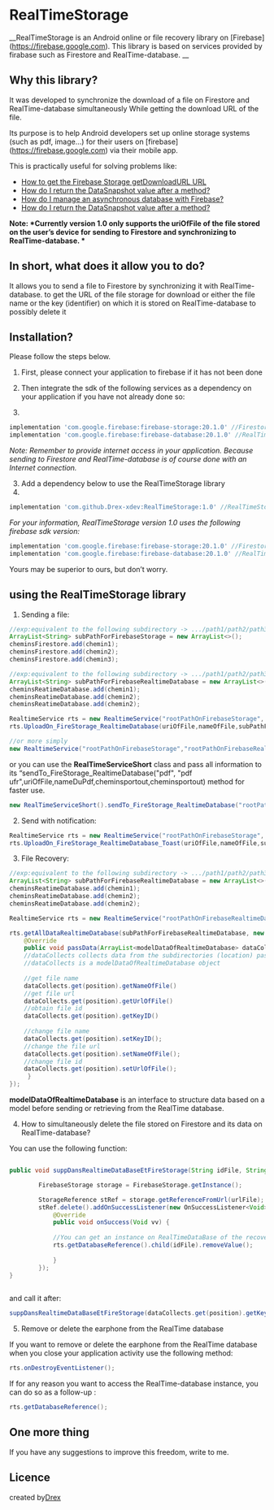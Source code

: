 # RealTimeStorage

__RealTimeStorage is an Android online or file recovery library on [Firebase] (https://firebase.google.com).
This library is based on services provided by firabase such as Firestore and RealTime-database. __

## Why this library?

It was developed to synchronize the download of a file on Firestore and RealTime-database simultaneously
While getting the download URL of the file.

Its purpose is to help Android developers set up online storage systems (such as pdf, image...)
for their users on [firebase] (https://firebase.google.com) via their mobile app.

This is practically useful for solving problems like:
* [How to get the Firebase Storage getDownloadURL URL](https://stackoverflow.com/questions/37374868/how-to-get-url-from-firebase-storage-getdownloadurl)
* [How do I return the DataSnapshot value after a method? ](https://stackoverflow.com/questions/47847694/how-to-return-datasnapshot-value-as-a-result-of-a-method/47853774#47853774)
* [How do I manage an asynchronous database with Firebase? ](https://stackoverflow.com/questions/48720701/how-to-handle-asynchronous-database-with-firebase)
* [How do I return the DataSnapshot value after a method? ](https://stackoverflow.com/questions/47847694/how-to-return-datasnapshot-value-as-a-result-of-a-method/47853774#47853774)

__Note: *Currently version 1.0 only supports the uriOfFile of the file stored on the user’s device for sending to Firestore and synchronizing to RealTime-database. *__

## In short, what does it allow you to do?

It allows you to send a file to Firestore by synchronizing it with RealTime-database.
to get the URL of the file storage for download or either the file name or the key (identifier) on which it is stored on RealTime-database to possibly delete it

## Installation?

Please follow the steps below.

1. First, please connect your application to firebase if it has not been done

2. Then integrate the sdk of the following services as a dependency on your application if you have not already done so:
3. 
```gradle
implementation 'com.google.firebase:firebase-storage:20.1.0' //Firestore
implementation 'com.google.firebase:firebase-database:20.1.0' //RealTime-database
```
*Note: Remember to provide internet access in your application.
Because sending to Firestore and RealTime-database is of course done with an Internet connection.*

3. Add a dependency below to use the RealTimeStorage library
4. 
```gradle
implementation 'com.github.Drex-xdev:RealTimeStorage:1.0' //RealTimeStorage
```
*For your information, RealTimeStorage version 1.0 uses the following firebase sdk version:*

```gradle
implementation 'com.google.firebase:firebase-storage:20.1.0' //Firestore
implementation 'com.google.firebase:firebase-database:20.1.0' //RealTime-database
```
Yours may be superior to ours, but don’t worry.

## using the RealTimeStorage library

1. Sending a file:

``` java
//exp:equivalent to the following subdirectory -> .../path1/path2/path3
ArrayList<String> subPathForFirebaseStorage = new ArrayList<>();
cheminsFirestore.add(chemin1);
cheminsFirestore.add(chemin2);
cheminsFirestore.add(chemin3);

//exp:equivalent to the following subdirectory -> .../path1/path2/path3
ArrayList<String> subPathForFirebaseRealtimeDatabase = new ArrayList<>();
cheminsReatimeDatabase.add(chemin1);
cheminsReatimeDatabase.add(chemin2);
cheminsReatimeDatabase.add(chemin2);

RealtimeService rts = new RealtimeService("rootPathOnFirebaseStorage", "rootPathOnFirebaseRealtimeDatabase");
rts.UploadOn_FireStorage_RealtimeDatabase(uriOfFile,nameOfFile,subPathForFirebaseStorage,subPathForFirebaseRealtimeDatabase);

//or more simply 
new RealtimeService("rootPathOnFirebaseStorage","rootPathOnFirebaseRealtimeDatabase").UploadOn_FireStorage_RealtimeDatabase(uriOfFile,nameOfFile,subPathForFirebaseStorage,subPathForFirebaseRealtimeDatabase);
```
or you can use the __RealTimeServiceShort__ class and pass all information to its “sendTo_FireStorage_RealtimeDatabase("pdf", "pdf ufr",uriOfFile,nameDuPdf,cheminsportout,cheminsportout) method for faster use.

``` java
new RealTimeServiceShort().sendTo_FireStorage_RealtimeDatabase("rootPathOnFirebaseStorage", "rootPathOnFirebaseRealtimeDatabase",uriOfFile,nameOfFile,subPathForFirebaseStorage,subPathForFirebaseRealtimeDatabase);
```
2. Send with notification:

```java
RealtimeService rts = new RealtimeService("rootPathOnFirebaseStorage", "rootPathOnFirebaseRealtimeDatabase");
rts.UploadOn_FireStorage_RealtimeDatabase_Toast(uriOfFile,nameOfFile,subPathForFirebaseStorage,subPathForFirebaseRealtimeDatabase);
```

3. File Recovery:

``` java
//exp:equivalent to the following subdirectory -> .../path1/path2/path3
ArrayList<String> subPathForFirebaseRealtimeDatabase = new ArrayList<>();
cheminsReatimeDatabase.add(chemin1);
cheminsReatimeDatabase.add(chemin2);
cheminsReatimeDatabase.add(chemin2);

RealtimeService rts = new RealtimeService("rootPathOnFirebaseRealtimeDatabase");

rts.getAllDataRealtimeDatabase(subPathForFirebaseRealtimeDatabase, new waitData() {
    @Override
    public void passData(ArrayList<modelDataOfRealtimeDatabase> dataCollects) {
    //dataCollects collects data from the subdirectories (location) passed as the first parameter of the function
    //dataCollects is a modelDataOfRealtimeDatabase object
    
    //get file name
    dataCollects.get(position).getNameOfFile()
    //get file url
    dataCollects.get(position).getUrlOfFile()
    //obtain file id
    dataCollects.get(position).getKeyID()
    
    //change file name
    dataCollects.get(position).setKeyID();
    //change the file url
    dataCollects.get(position).setNameOfFile();
    //change file id
    dataCollects.get(position).setUrlOfFile();
     }
});
```

__modelDataOfRealtimeDatabase__ is an interface to structure data based on a model before sending or retrieving from the RealTime database.

4. How to simultaneously delete the file stored on Firestore and its data on RealTime-database?

You can use the following function:

```java

public void suppDansRealtimeDataBaseEtFireStorage(String idFile, String urlFile) {

        FirebaseStorage storage = FirebaseStorage.getInstance();

        StorageReference stRef = storage.getReferenceFromUrl(urlFile);
        stRef.delete().addOnSuccessListener(new OnSuccessListener<Void>() {
            @Override
            public void onSuccess(Void vv) {
            
            //You can get an instance on RealTimeDataBase of the recover file as a result 
            rts.getDatabaseReference().child(idFile).removeValue();
                     
            }
        });
}
    
```

and call it after:

```java
suppDansRealtimeDataBaseEtFireStorage(dataCollects.get(position).getKeyID(), dataCollects.get(position).getUrlOfFile());
```

5. Remove or delete the earphone from the RealTime database

If you want to remove or delete the earphone from the RealTime database when you close your application activity
use the following method:

```java
rts.onDestroyEventListener();
```

If for any reason you want to access the RealTime-database instance, you can do so as a follow-up :

```java
rts.getDatabaseReference();
```

## One more thing

If you have any suggestions to improve this freedom, write to me.

## Licence 
created by[Drex](https://github.com/Drex-xdev)
